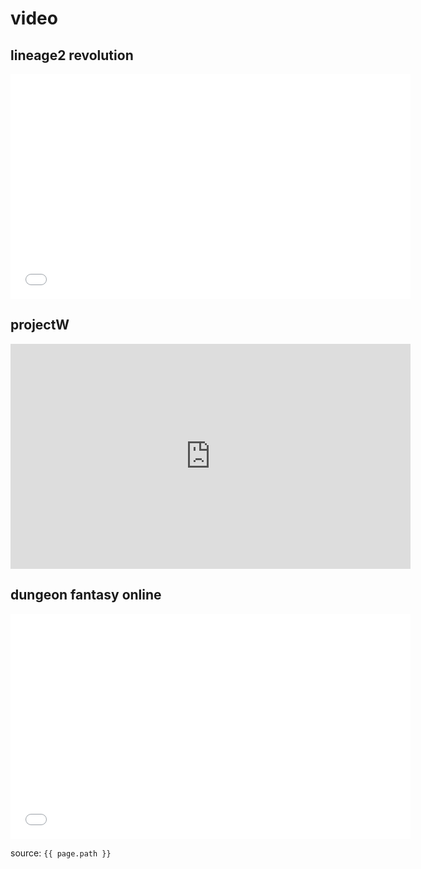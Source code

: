 
# video

## lineage2 revolution  
<iframe width="640" height="360" src="lineage.mp4?autoplay=0&loop=1&autopause=1" title="YouTube video player" frameborder="0" allow="accelerometer; clipboard-write; encrypted-media; gyroscope; picture-in-picture" allowfullscreen></iframe>

## projectW
<iframe width="640" height="360" src="http://blog.naver.com/power399/220869704294" title="YouTube video player" frameborder="0" allow="accelerometer; clipboard-write; encrypted-media; gyroscope; picture-in-picture" allowfullscreen></iframe>

## dungeon fantasy online
<iframe width="640" height="360" src="dungeonFantasy.mp4" title="YouTube video player" frameborder="0" allow="accelerometer; clipboard-write; encrypted-media; gyroscope; picture-in-picture" allowfullscreen></iframe>

source: `{{ page.path }}`
